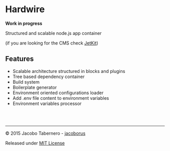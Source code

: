 Hardwire
========

**Work in progress**

Structured and scalable node.js app container

(if you are looking for the CMS check [JetKit](https://github.com/jacoborus/jetkit))


Features
--------

- Scalable architecture structured in blocks and plugins
- Tree based dependency container
- Build system
- Boilerplate generator
- Environment oriented configurations loader
- Add .env file content to environment variables
- Environment variables processor


<br><br>

---

© 2015 Jacobo Tabernero - [jacoborus](http://jacoborus.codes)

Released under [MIT License](https://raw.github.com/jacoborus/hardwire/master/LICENSE)
